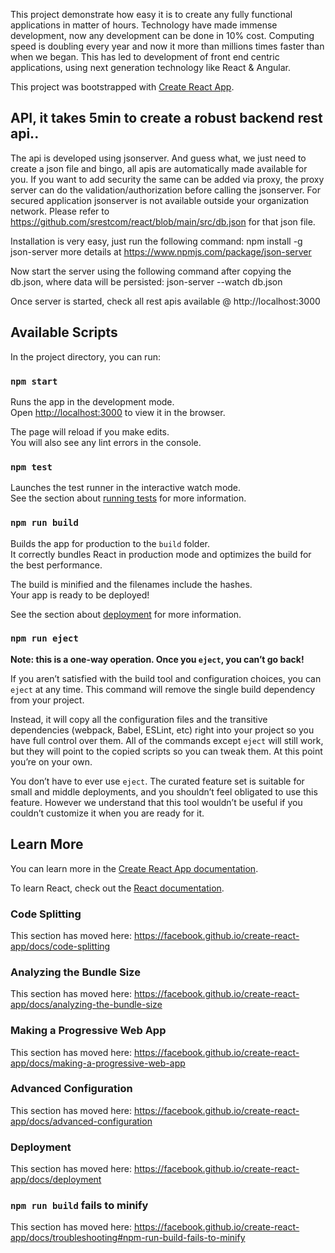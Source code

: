 This project demonstrate how easy it is to create any fully functional applications in matter of hours.
Technology have made immense development, now any development can be done in 10% cost. Computing speed is doubling
every year and now it more than millions times faster than when we began. This has led to development of
front end centric applications, using next generation technology like React & Angular.

This project was bootstrapped with [Create React App](https://github.com/facebook/create-react-app).

## API, it takes 5min to create a robust backend rest api..
The api is developed using jsonserver. And guess what, we just need to create a json file and bingo, all apis are automatically made 
available for you. If you want to add security the same can be added via proxy, the proxy server can do the validation/authorization
before calling the jsonserver. For secured application jsonserver is not available outside your organization network. 
Please refer to https://github.com/srestcom/react/blob/main/src/db.json for that json file.

Installation is very easy, just run the following command: npm install -g json-server
more details at https://www.npmjs.com/package/json-server

Now start the server using the following command after copying the db.json, where data will be persisted: json-server --watch db.json

Once server is started, check all rest apis available @ http://localhost:3000


## Available Scripts

In the project directory, you can run:

### `npm start`

Runs the app in the development mode.<br />
Open [http://localhost:3000](http://localhost:3000) to view it in the browser.

The page will reload if you make edits.<br />
You will also see any lint errors in the console.

### `npm test`

Launches the test runner in the interactive watch mode.<br />
See the section about [running tests](https://facebook.github.io/create-react-app/docs/running-tests) for more information.

### `npm run build`

Builds the app for production to the `build` folder.<br />
It correctly bundles React in production mode and optimizes the build for the best performance.

The build is minified and the filenames include the hashes.<br />
Your app is ready to be deployed!

See the section about [deployment](https://facebook.github.io/create-react-app/docs/deployment) for more information.

### `npm run eject`

**Note: this is a one-way operation. Once you `eject`, you can’t go back!**

If you aren’t satisfied with the build tool and configuration choices, you can `eject` at any time. This command will remove the single build dependency from your project.

Instead, it will copy all the configuration files and the transitive dependencies (webpack, Babel, ESLint, etc) right into your project so you have full control over them. All of the commands except `eject` will still work, but they will point to the copied scripts so you can tweak them. At this point you’re on your own.

You don’t have to ever use `eject`. The curated feature set is suitable for small and middle deployments, and you shouldn’t feel obligated to use this feature. However we understand that this tool wouldn’t be useful if you couldn’t customize it when you are ready for it.

## Learn More

You can learn more in the [Create React App documentation](https://facebook.github.io/create-react-app/docs/getting-started).

To learn React, check out the [React documentation](https://reactjs.org/).

### Code Splitting

This section has moved here: https://facebook.github.io/create-react-app/docs/code-splitting

### Analyzing the Bundle Size

This section has moved here: https://facebook.github.io/create-react-app/docs/analyzing-the-bundle-size

### Making a Progressive Web App

This section has moved here: https://facebook.github.io/create-react-app/docs/making-a-progressive-web-app

### Advanced Configuration

This section has moved here: https://facebook.github.io/create-react-app/docs/advanced-configuration

### Deployment

This section has moved here: https://facebook.github.io/create-react-app/docs/deployment

### `npm run build` fails to minify

This section has moved here: https://facebook.github.io/create-react-app/docs/troubleshooting#npm-run-build-fails-to-minify
